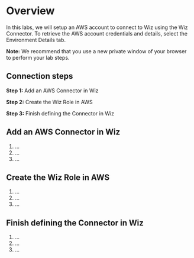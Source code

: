 # Overview
In this labs, we will setup an AWS account to connect to Wiz using the Wiz Connector.
To retrieve the AWS account credentials and details, select the Environment Details tab.

**Note:** We recommend that you use a new private window of your browser to perform your lab steps.

## Connection steps

**Step 1:** Add an AWS Connector in Wiz

**Step 2:** Create the Wiz Role in AWS

**Step 3:** Finish defining the Connector in Wiz


## Add an AWS Connector in Wiz

1. ...
2. ...
3. ...

## Create the Wiz Role in AWS

1. ...
2. ...
3. ...

## Finish defining the Connector in Wiz

1. ...
2. ...
3. ...